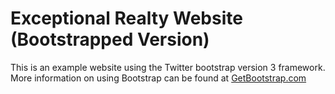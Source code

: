 # Exceptional Realty Website (Bootstrapped Version)

This is an example website using the Twitter bootstrap version 3 framework.  More information on using Bootstrap can be found at [GetBootstrap.com](http://getbootstrap.com)